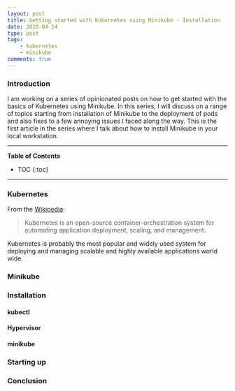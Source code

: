 ```yaml
---
layout: post
title: Getting started with Kubernetes using Minikube - Installation
date: 2020-04-14
type: post
tags:
    - kubernetes
    - minikube
comments: true
---
```

### Introduction
I am working on a series of opinionated posts on how to get started with the
basics of Kubernetes using Minikube. In this series, I will discuss on a range
of topics starting from installation of Minikube to the deployment of pods and
also fixes to a few annoying issues I faced along the way. This is the first
article in the series where I talk about how to install Minikube in your local
workstation.

---
**Table of Contents**
* TOC
{:toc}
---

### Kubernetes
From the [Wikipedia](https://en.wikipedia.org/wiki/Kubernetes):

> Kubernetes is an open-source container-orchestration system for automating
> application deployment, scaling, and management.

Kubernetes is probably the most popular and widely used system for deploying
and managing scalable and highly available applications world wide.

### Minikube

### Installation

#### kubectl

#### Hypervisor

#### minikube

### Starting up

### Conclusion
